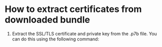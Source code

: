 # How to extract certificates from downloaded bundle

1. Extract the SSL/TLS certificate and private key from the .p7b file. You can do this using the following command:
